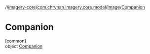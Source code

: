 //[imagery-core](../../../../index.md)/[com.chrynan.imagery.core.model](../../index.md)/[Image](../index.md)/[Companion](index.md)

# Companion

[common]\
object [Companion](index.md)
